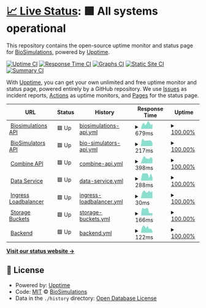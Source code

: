 # [📈 Live Status](https://status.biosimulations.org): <!--live status--> **🟩 All systems operational**

This repository contains the open-source uptime monitor and status page for [BioSimulations](https://biosimulations.org), powered by [Upptime](https://github.com/upptime/upptime).

[![Uptime CI](https://github.com/biosimulations/status-monitor/workflows/Uptime%20CI/badge.svg)](https://github.com/biosimulations/status-monitor/actions?query=workflow%3A%22Uptime+CI%22)
[![Response Time CI](https://github.com/biosimulations/status-monitor/workflows/Response%20Time%20CI/badge.svg)](https://github.com/biosimulations/status-monitor/actions?query=workflow%3A%22Response+Time+CI%22)
[![Graphs CI](https://github.com/biosimulations/status-monitor/workflows/Graphs%20CI/badge.svg)](https://github.com/biosimulations/status-monitor/actions?query=workflow%3A%22Graphs+CI%22)
[![Static Site CI](https://github.com/biosimulations/status-monitor/workflows/Static%20Site%20CI/badge.svg)](https://github.com/biosimulations/status-monitor/actions?query=workflow%3A%22Static+Site+CI%22)
[![Summary CI](https://github.com/biosimulations/status-monitor/workflows/Summary%20CI/badge.svg)](https://github.com/biosimulations/status-monitor/actions?query=workflow%3A%22Summary+CI%22)

With [Upptime](https://upptime.js.org), you can get your own unlimited and free uptime monitor and status page, powered entirely by a GitHub repository. We use [Issues](https://github.com/biosimulations/status-monitor/issues) as incident reports, [Actions](https://github.com/biosimulations/status-monitor/actions) as uptime monitors, and [Pages](https://status.biosimulations.org) for the status page.

<!--start: status pages-->
<!-- This summary is generated by Upptime (https://github.com/upptime/upptime) -->
<!-- Do not edit this manually, your changes will be overwritten -->
<!-- prettier-ignore -->
| URL | Status | History | Response Time | Uptime |
| --- | ------ | ------- | ------------- | ------ |
| <img alt="" src="https://icons.duckduckgo.com/ip3/api.biosimulations.org.ico" height="13"> [Biosimulations API](https://api.biosimulations.org/health/status) | 🟩 Up | [biosimulations-api.yml](https://github.com/biosimulations/status/commits/HEAD/history/biosimulations-api.yml) | <details><summary><img alt="Response time graph" src="./graphs/biosimulations-api/response-time-week.png" height="20"> 679ms</summary><br><a href="https://status.biosimulations.org/history/biosimulations-api"><img alt="Response time 1107" src="https://img.shields.io/endpoint?url=https%3A%2F%2Fraw.githubusercontent.com%2Fbiosimulations%2Fstatus%2FHEAD%2Fapi%2Fbiosimulations-api%2Fresponse-time.json"></a><br><a href="https://status.biosimulations.org/history/biosimulations-api"><img alt="24-hour response time 655" src="https://img.shields.io/endpoint?url=https%3A%2F%2Fraw.githubusercontent.com%2Fbiosimulations%2Fstatus%2FHEAD%2Fapi%2Fbiosimulations-api%2Fresponse-time-day.json"></a><br><a href="https://status.biosimulations.org/history/biosimulations-api"><img alt="7-day response time 679" src="https://img.shields.io/endpoint?url=https%3A%2F%2Fraw.githubusercontent.com%2Fbiosimulations%2Fstatus%2FHEAD%2Fapi%2Fbiosimulations-api%2Fresponse-time-week.json"></a><br><a href="https://status.biosimulations.org/history/biosimulations-api"><img alt="30-day response time 1196" src="https://img.shields.io/endpoint?url=https%3A%2F%2Fraw.githubusercontent.com%2Fbiosimulations%2Fstatus%2FHEAD%2Fapi%2Fbiosimulations-api%2Fresponse-time-month.json"></a><br><a href="https://status.biosimulations.org/history/biosimulations-api"><img alt="1-year response time 1204" src="https://img.shields.io/endpoint?url=https%3A%2F%2Fraw.githubusercontent.com%2Fbiosimulations%2Fstatus%2FHEAD%2Fapi%2Fbiosimulations-api%2Fresponse-time-year.json"></a></details> | <details><summary><a href="https://status.biosimulations.org/history/biosimulations-api">100.00%</a></summary><a href="https://status.biosimulations.org/history/biosimulations-api"><img alt="All-time uptime 99.79%" src="https://img.shields.io/endpoint?url=https%3A%2F%2Fraw.githubusercontent.com%2Fbiosimulations%2Fstatus%2FHEAD%2Fapi%2Fbiosimulations-api%2Fuptime.json"></a><br><a href="https://status.biosimulations.org/history/biosimulations-api"><img alt="24-hour uptime 100.00%" src="https://img.shields.io/endpoint?url=https%3A%2F%2Fraw.githubusercontent.com%2Fbiosimulations%2Fstatus%2FHEAD%2Fapi%2Fbiosimulations-api%2Fuptime-day.json"></a><br><a href="https://status.biosimulations.org/history/biosimulations-api"><img alt="7-day uptime 100.00%" src="https://img.shields.io/endpoint?url=https%3A%2F%2Fraw.githubusercontent.com%2Fbiosimulations%2Fstatus%2FHEAD%2Fapi%2Fbiosimulations-api%2Fuptime-week.json"></a><br><a href="https://status.biosimulations.org/history/biosimulations-api"><img alt="30-day uptime 99.90%" src="https://img.shields.io/endpoint?url=https%3A%2F%2Fraw.githubusercontent.com%2Fbiosimulations%2Fstatus%2FHEAD%2Fapi%2Fbiosimulations-api%2Fuptime-month.json"></a><br><a href="https://status.biosimulations.org/history/biosimulations-api"><img alt="1-year uptime 99.80%" src="https://img.shields.io/endpoint?url=https%3A%2F%2Fraw.githubusercontent.com%2Fbiosimulations%2Fstatus%2FHEAD%2Fapi%2Fbiosimulations-api%2Fuptime-year.json"></a></details>
| <img alt="" src="https://icons.duckduckgo.com/ip3/api.biosimulators.org.ico" height="13"> [BioSimulators API](https://api.biosimulators.org/health) | 🟩 Up | [bio-simulators-api.yml](https://github.com/biosimulations/status/commits/HEAD/history/bio-simulators-api.yml) | <details><summary><img alt="Response time graph" src="./graphs/bio-simulators-api/response-time-week.png" height="20"> 217ms</summary><br><a href="https://status.biosimulations.org/history/bio-simulators-api"><img alt="Response time 283" src="https://img.shields.io/endpoint?url=https%3A%2F%2Fraw.githubusercontent.com%2Fbiosimulations%2Fstatus%2FHEAD%2Fapi%2Fbio-simulators-api%2Fresponse-time.json"></a><br><a href="https://status.biosimulations.org/history/bio-simulators-api"><img alt="24-hour response time 120" src="https://img.shields.io/endpoint?url=https%3A%2F%2Fraw.githubusercontent.com%2Fbiosimulations%2Fstatus%2FHEAD%2Fapi%2Fbio-simulators-api%2Fresponse-time-day.json"></a><br><a href="https://status.biosimulations.org/history/bio-simulators-api"><img alt="7-day response time 217" src="https://img.shields.io/endpoint?url=https%3A%2F%2Fraw.githubusercontent.com%2Fbiosimulations%2Fstatus%2FHEAD%2Fapi%2Fbio-simulators-api%2Fresponse-time-week.json"></a><br><a href="https://status.biosimulations.org/history/bio-simulators-api"><img alt="30-day response time 263" src="https://img.shields.io/endpoint?url=https%3A%2F%2Fraw.githubusercontent.com%2Fbiosimulations%2Fstatus%2FHEAD%2Fapi%2Fbio-simulators-api%2Fresponse-time-month.json"></a><br><a href="https://status.biosimulations.org/history/bio-simulators-api"><img alt="1-year response time 285" src="https://img.shields.io/endpoint?url=https%3A%2F%2Fraw.githubusercontent.com%2Fbiosimulations%2Fstatus%2FHEAD%2Fapi%2Fbio-simulators-api%2Fresponse-time-year.json"></a></details> | <details><summary><a href="https://status.biosimulations.org/history/bio-simulators-api">100.00%</a></summary><a href="https://status.biosimulations.org/history/bio-simulators-api"><img alt="All-time uptime 99.94%" src="https://img.shields.io/endpoint?url=https%3A%2F%2Fraw.githubusercontent.com%2Fbiosimulations%2Fstatus%2FHEAD%2Fapi%2Fbio-simulators-api%2Fuptime.json"></a><br><a href="https://status.biosimulations.org/history/bio-simulators-api"><img alt="24-hour uptime 100.00%" src="https://img.shields.io/endpoint?url=https%3A%2F%2Fraw.githubusercontent.com%2Fbiosimulations%2Fstatus%2FHEAD%2Fapi%2Fbio-simulators-api%2Fuptime-day.json"></a><br><a href="https://status.biosimulations.org/history/bio-simulators-api"><img alt="7-day uptime 100.00%" src="https://img.shields.io/endpoint?url=https%3A%2F%2Fraw.githubusercontent.com%2Fbiosimulations%2Fstatus%2FHEAD%2Fapi%2Fbio-simulators-api%2Fuptime-week.json"></a><br><a href="https://status.biosimulations.org/history/bio-simulators-api"><img alt="30-day uptime 99.96%" src="https://img.shields.io/endpoint?url=https%3A%2F%2Fraw.githubusercontent.com%2Fbiosimulations%2Fstatus%2FHEAD%2Fapi%2Fbio-simulators-api%2Fuptime-month.json"></a><br><a href="https://status.biosimulations.org/history/bio-simulators-api"><img alt="1-year uptime 99.95%" src="https://img.shields.io/endpoint?url=https%3A%2F%2Fraw.githubusercontent.com%2Fbiosimulations%2Fstatus%2FHEAD%2Fapi%2Fbio-simulators-api%2Fuptime-year.json"></a></details>
| <img alt="" src="https://icons.duckduckgo.com/ip3/combine.api.biosimulations.org.ico" height="13"> [Combine API](https://combine.api.biosimulations.org/health) | 🟩 Up | [combine-api.yml](https://github.com/biosimulations/status/commits/HEAD/history/combine-api.yml) | <details><summary><img alt="Response time graph" src="./graphs/combine-api/response-time-week.png" height="20"> 398ms</summary><br><a href="https://status.biosimulations.org/history/combine-api"><img alt="Response time 488" src="https://img.shields.io/endpoint?url=https%3A%2F%2Fraw.githubusercontent.com%2Fbiosimulations%2Fstatus%2FHEAD%2Fapi%2Fcombine-api%2Fresponse-time.json"></a><br><a href="https://status.biosimulations.org/history/combine-api"><img alt="24-hour response time 292" src="https://img.shields.io/endpoint?url=https%3A%2F%2Fraw.githubusercontent.com%2Fbiosimulations%2Fstatus%2FHEAD%2Fapi%2Fcombine-api%2Fresponse-time-day.json"></a><br><a href="https://status.biosimulations.org/history/combine-api"><img alt="7-day response time 398" src="https://img.shields.io/endpoint?url=https%3A%2F%2Fraw.githubusercontent.com%2Fbiosimulations%2Fstatus%2FHEAD%2Fapi%2Fcombine-api%2Fresponse-time-week.json"></a><br><a href="https://status.biosimulations.org/history/combine-api"><img alt="30-day response time 463" src="https://img.shields.io/endpoint?url=https%3A%2F%2Fraw.githubusercontent.com%2Fbiosimulations%2Fstatus%2FHEAD%2Fapi%2Fcombine-api%2Fresponse-time-month.json"></a><br><a href="https://status.biosimulations.org/history/combine-api"><img alt="1-year response time 425" src="https://img.shields.io/endpoint?url=https%3A%2F%2Fraw.githubusercontent.com%2Fbiosimulations%2Fstatus%2FHEAD%2Fapi%2Fcombine-api%2Fresponse-time-year.json"></a></details> | <details><summary><a href="https://status.biosimulations.org/history/combine-api">100.00%</a></summary><a href="https://status.biosimulations.org/history/combine-api"><img alt="All-time uptime 99.83%" src="https://img.shields.io/endpoint?url=https%3A%2F%2Fraw.githubusercontent.com%2Fbiosimulations%2Fstatus%2FHEAD%2Fapi%2Fcombine-api%2Fuptime.json"></a><br><a href="https://status.biosimulations.org/history/combine-api"><img alt="24-hour uptime 100.00%" src="https://img.shields.io/endpoint?url=https%3A%2F%2Fraw.githubusercontent.com%2Fbiosimulations%2Fstatus%2FHEAD%2Fapi%2Fcombine-api%2Fuptime-day.json"></a><br><a href="https://status.biosimulations.org/history/combine-api"><img alt="7-day uptime 100.00%" src="https://img.shields.io/endpoint?url=https%3A%2F%2Fraw.githubusercontent.com%2Fbiosimulations%2Fstatus%2FHEAD%2Fapi%2Fcombine-api%2Fuptime-week.json"></a><br><a href="https://status.biosimulations.org/history/combine-api"><img alt="30-day uptime 100.00%" src="https://img.shields.io/endpoint?url=https%3A%2F%2Fraw.githubusercontent.com%2Fbiosimulations%2Fstatus%2FHEAD%2Fapi%2Fcombine-api%2Fuptime-month.json"></a><br><a href="https://status.biosimulations.org/history/combine-api"><img alt="1-year uptime 99.90%" src="https://img.shields.io/endpoint?url=https%3A%2F%2Fraw.githubusercontent.com%2Fbiosimulations%2Fstatus%2FHEAD%2Fapi%2Fcombine-api%2Fuptime-year.json"></a></details>
| <img alt="" src="https://icons.duckduckgo.com/ip3/data.biosimulations.org.ico" height="13"> [Data Service](https://data.biosimulations.org/info) | 🟩 Up | [data-service.yml](https://github.com/biosimulations/status/commits/HEAD/history/data-service.yml) | <details><summary><img alt="Response time graph" src="./graphs/data-service/response-time-week.png" height="20"> 288ms</summary><br><a href="https://status.biosimulations.org/history/data-service"><img alt="Response time 518" src="https://img.shields.io/endpoint?url=https%3A%2F%2Fraw.githubusercontent.com%2Fbiosimulations%2Fstatus%2FHEAD%2Fapi%2Fdata-service%2Fresponse-time.json"></a><br><a href="https://status.biosimulations.org/history/data-service"><img alt="24-hour response time 248" src="https://img.shields.io/endpoint?url=https%3A%2F%2Fraw.githubusercontent.com%2Fbiosimulations%2Fstatus%2FHEAD%2Fapi%2Fdata-service%2Fresponse-time-day.json"></a><br><a href="https://status.biosimulations.org/history/data-service"><img alt="7-day response time 288" src="https://img.shields.io/endpoint?url=https%3A%2F%2Fraw.githubusercontent.com%2Fbiosimulations%2Fstatus%2FHEAD%2Fapi%2Fdata-service%2Fresponse-time-week.json"></a><br><a href="https://status.biosimulations.org/history/data-service"><img alt="30-day response time 361" src="https://img.shields.io/endpoint?url=https%3A%2F%2Fraw.githubusercontent.com%2Fbiosimulations%2Fstatus%2FHEAD%2Fapi%2Fdata-service%2Fresponse-time-month.json"></a><br><a href="https://status.biosimulations.org/history/data-service"><img alt="1-year response time 485" src="https://img.shields.io/endpoint?url=https%3A%2F%2Fraw.githubusercontent.com%2Fbiosimulations%2Fstatus%2FHEAD%2Fapi%2Fdata-service%2Fresponse-time-year.json"></a></details> | <details><summary><a href="https://status.biosimulations.org/history/data-service">100.00%</a></summary><a href="https://status.biosimulations.org/history/data-service"><img alt="All-time uptime 99.90%" src="https://img.shields.io/endpoint?url=https%3A%2F%2Fraw.githubusercontent.com%2Fbiosimulations%2Fstatus%2FHEAD%2Fapi%2Fdata-service%2Fuptime.json"></a><br><a href="https://status.biosimulations.org/history/data-service"><img alt="24-hour uptime 100.00%" src="https://img.shields.io/endpoint?url=https%3A%2F%2Fraw.githubusercontent.com%2Fbiosimulations%2Fstatus%2FHEAD%2Fapi%2Fdata-service%2Fuptime-day.json"></a><br><a href="https://status.biosimulations.org/history/data-service"><img alt="7-day uptime 100.00%" src="https://img.shields.io/endpoint?url=https%3A%2F%2Fraw.githubusercontent.com%2Fbiosimulations%2Fstatus%2FHEAD%2Fapi%2Fdata-service%2Fuptime-week.json"></a><br><a href="https://status.biosimulations.org/history/data-service"><img alt="30-day uptime 100.00%" src="https://img.shields.io/endpoint?url=https%3A%2F%2Fraw.githubusercontent.com%2Fbiosimulations%2Fstatus%2FHEAD%2Fapi%2Fdata-service%2Fuptime-month.json"></a><br><a href="https://status.biosimulations.org/history/data-service"><img alt="1-year uptime 99.90%" src="https://img.shields.io/endpoint?url=https%3A%2F%2Fraw.githubusercontent.com%2Fbiosimulations%2Fstatus%2FHEAD%2Fapi%2Fdata-service%2Fuptime-year.json"></a></details>
| <img alt="" src="https://icons.duckduckgo.com/ip3/null.ico" height="13"> [Ingress Loadbalancer](34.123.157.17) | 🟩 Up | [ingress-loadbalancer.yml](https://github.com/biosimulations/status/commits/HEAD/history/ingress-loadbalancer.yml) | <details><summary><img alt="Response time graph" src="./graphs/ingress-loadbalancer/response-time-week.png" height="20"> 30ms</summary><br><a href="https://status.biosimulations.org/history/ingress-loadbalancer"><img alt="Response time 37" src="https://img.shields.io/endpoint?url=https%3A%2F%2Fraw.githubusercontent.com%2Fbiosimulations%2Fstatus%2FHEAD%2Fapi%2Fingress-loadbalancer%2Fresponse-time.json"></a><br><a href="https://status.biosimulations.org/history/ingress-loadbalancer"><img alt="24-hour response time 32" src="https://img.shields.io/endpoint?url=https%3A%2F%2Fraw.githubusercontent.com%2Fbiosimulations%2Fstatus%2FHEAD%2Fapi%2Fingress-loadbalancer%2Fresponse-time-day.json"></a><br><a href="https://status.biosimulations.org/history/ingress-loadbalancer"><img alt="7-day response time 30" src="https://img.shields.io/endpoint?url=https%3A%2F%2Fraw.githubusercontent.com%2Fbiosimulations%2Fstatus%2FHEAD%2Fapi%2Fingress-loadbalancer%2Fresponse-time-week.json"></a><br><a href="https://status.biosimulations.org/history/ingress-loadbalancer"><img alt="30-day response time 36" src="https://img.shields.io/endpoint?url=https%3A%2F%2Fraw.githubusercontent.com%2Fbiosimulations%2Fstatus%2FHEAD%2Fapi%2Fingress-loadbalancer%2Fresponse-time-month.json"></a><br><a href="https://status.biosimulations.org/history/ingress-loadbalancer"><img alt="1-year response time 37" src="https://img.shields.io/endpoint?url=https%3A%2F%2Fraw.githubusercontent.com%2Fbiosimulations%2Fstatus%2FHEAD%2Fapi%2Fingress-loadbalancer%2Fresponse-time-year.json"></a></details> | <details><summary><a href="https://status.biosimulations.org/history/ingress-loadbalancer">100.00%</a></summary><a href="https://status.biosimulations.org/history/ingress-loadbalancer"><img alt="All-time uptime 100.00%" src="https://img.shields.io/endpoint?url=https%3A%2F%2Fraw.githubusercontent.com%2Fbiosimulations%2Fstatus%2FHEAD%2Fapi%2Fingress-loadbalancer%2Fuptime.json"></a><br><a href="https://status.biosimulations.org/history/ingress-loadbalancer"><img alt="24-hour uptime 100.00%" src="https://img.shields.io/endpoint?url=https%3A%2F%2Fraw.githubusercontent.com%2Fbiosimulations%2Fstatus%2FHEAD%2Fapi%2Fingress-loadbalancer%2Fuptime-day.json"></a><br><a href="https://status.biosimulations.org/history/ingress-loadbalancer"><img alt="7-day uptime 100.00%" src="https://img.shields.io/endpoint?url=https%3A%2F%2Fraw.githubusercontent.com%2Fbiosimulations%2Fstatus%2FHEAD%2Fapi%2Fingress-loadbalancer%2Fuptime-week.json"></a><br><a href="https://status.biosimulations.org/history/ingress-loadbalancer"><img alt="30-day uptime 100.00%" src="https://img.shields.io/endpoint?url=https%3A%2F%2Fraw.githubusercontent.com%2Fbiosimulations%2Fstatus%2FHEAD%2Fapi%2Fingress-loadbalancer%2Fuptime-month.json"></a><br><a href="https://status.biosimulations.org/history/ingress-loadbalancer"><img alt="1-year uptime 100.00%" src="https://img.shields.io/endpoint?url=https%3A%2F%2Fraw.githubusercontent.com%2Fbiosimulations%2Fstatus%2FHEAD%2Fapi%2Fingress-loadbalancer%2Fuptime-year.json"></a></details>
| <img alt="" src="https://icons.duckduckgo.com/ip3/storage.googleapis.com.ico" height="13"> [Storage Buckets](https://storage.googleapis.com/files.biosimulations.org/index.html) | 🟩 Up | [storage-buckets.yml](https://github.com/biosimulations/status/commits/HEAD/history/storage-buckets.yml) | <details><summary><img alt="Response time graph" src="./graphs/storage-buckets/response-time-week.png" height="20"> 166ms</summary><br><a href="https://status.biosimulations.org/history/storage-buckets"><img alt="Response time 326" src="https://img.shields.io/endpoint?url=https%3A%2F%2Fraw.githubusercontent.com%2Fbiosimulations%2Fstatus%2FHEAD%2Fapi%2Fstorage-buckets%2Fresponse-time.json"></a><br><a href="https://status.biosimulations.org/history/storage-buckets"><img alt="24-hour response time 53" src="https://img.shields.io/endpoint?url=https%3A%2F%2Fraw.githubusercontent.com%2Fbiosimulations%2Fstatus%2FHEAD%2Fapi%2Fstorage-buckets%2Fresponse-time-day.json"></a><br><a href="https://status.biosimulations.org/history/storage-buckets"><img alt="7-day response time 166" src="https://img.shields.io/endpoint?url=https%3A%2F%2Fraw.githubusercontent.com%2Fbiosimulations%2Fstatus%2FHEAD%2Fapi%2Fstorage-buckets%2Fresponse-time-week.json"></a><br><a href="https://status.biosimulations.org/history/storage-buckets"><img alt="30-day response time 135" src="https://img.shields.io/endpoint?url=https%3A%2F%2Fraw.githubusercontent.com%2Fbiosimulations%2Fstatus%2FHEAD%2Fapi%2Fstorage-buckets%2Fresponse-time-month.json"></a><br><a href="https://status.biosimulations.org/history/storage-buckets"><img alt="1-year response time 292" src="https://img.shields.io/endpoint?url=https%3A%2F%2Fraw.githubusercontent.com%2Fbiosimulations%2Fstatus%2FHEAD%2Fapi%2Fstorage-buckets%2Fresponse-time-year.json"></a></details> | <details><summary><a href="https://status.biosimulations.org/history/storage-buckets">100.00%</a></summary><a href="https://status.biosimulations.org/history/storage-buckets"><img alt="All-time uptime 99.94%" src="https://img.shields.io/endpoint?url=https%3A%2F%2Fraw.githubusercontent.com%2Fbiosimulations%2Fstatus%2FHEAD%2Fapi%2Fstorage-buckets%2Fuptime.json"></a><br><a href="https://status.biosimulations.org/history/storage-buckets"><img alt="24-hour uptime 100.00%" src="https://img.shields.io/endpoint?url=https%3A%2F%2Fraw.githubusercontent.com%2Fbiosimulations%2Fstatus%2FHEAD%2Fapi%2Fstorage-buckets%2Fuptime-day.json"></a><br><a href="https://status.biosimulations.org/history/storage-buckets"><img alt="7-day uptime 100.00%" src="https://img.shields.io/endpoint?url=https%3A%2F%2Fraw.githubusercontent.com%2Fbiosimulations%2Fstatus%2FHEAD%2Fapi%2Fstorage-buckets%2Fuptime-week.json"></a><br><a href="https://status.biosimulations.org/history/storage-buckets"><img alt="30-day uptime 100.00%" src="https://img.shields.io/endpoint?url=https%3A%2F%2Fraw.githubusercontent.com%2Fbiosimulations%2Fstatus%2FHEAD%2Fapi%2Fstorage-buckets%2Fuptime-month.json"></a><br><a href="https://status.biosimulations.org/history/storage-buckets"><img alt="1-year uptime 99.94%" src="https://img.shields.io/endpoint?url=https%3A%2F%2Fraw.githubusercontent.com%2Fbiosimulations%2Fstatus%2FHEAD%2Fapi%2Fstorage-buckets%2Fuptime-year.json"></a></details>
| <img alt="" src="https://icons.duckduckgo.com/ip3/null.ico" height="13"> [Backend](biosim-submit-ext.cam.uchc.edu) | 🟩 Up | [backend.yml](https://github.com/biosimulations/status/commits/HEAD/history/backend.yml) | <details><summary><img alt="Response time graph" src="./graphs/backend/response-time-week.png" height="20"> 122ms</summary><br><a href="https://status.biosimulations.org/history/backend"><img alt="Response time 82" src="https://img.shields.io/endpoint?url=https%3A%2F%2Fraw.githubusercontent.com%2Fbiosimulations%2Fstatus%2FHEAD%2Fapi%2Fbackend%2Fresponse-time.json"></a><br><a href="https://status.biosimulations.org/history/backend"><img alt="24-hour response time 128" src="https://img.shields.io/endpoint?url=https%3A%2F%2Fraw.githubusercontent.com%2Fbiosimulations%2Fstatus%2FHEAD%2Fapi%2Fbackend%2Fresponse-time-day.json"></a><br><a href="https://status.biosimulations.org/history/backend"><img alt="7-day response time 122" src="https://img.shields.io/endpoint?url=https%3A%2F%2Fraw.githubusercontent.com%2Fbiosimulations%2Fstatus%2FHEAD%2Fapi%2Fbackend%2Fresponse-time-week.json"></a><br><a href="https://status.biosimulations.org/history/backend"><img alt="30-day response time 153" src="https://img.shields.io/endpoint?url=https%3A%2F%2Fraw.githubusercontent.com%2Fbiosimulations%2Fstatus%2FHEAD%2Fapi%2Fbackend%2Fresponse-time-month.json"></a><br><a href="https://status.biosimulations.org/history/backend"><img alt="1-year response time 89" src="https://img.shields.io/endpoint?url=https%3A%2F%2Fraw.githubusercontent.com%2Fbiosimulations%2Fstatus%2FHEAD%2Fapi%2Fbackend%2Fresponse-time-year.json"></a></details> | <details><summary><a href="https://status.biosimulations.org/history/backend">100.00%</a></summary><a href="https://status.biosimulations.org/history/backend"><img alt="All-time uptime 99.96%" src="https://img.shields.io/endpoint?url=https%3A%2F%2Fraw.githubusercontent.com%2Fbiosimulations%2Fstatus%2FHEAD%2Fapi%2Fbackend%2Fuptime.json"></a><br><a href="https://status.biosimulations.org/history/backend"><img alt="24-hour uptime 100.00%" src="https://img.shields.io/endpoint?url=https%3A%2F%2Fraw.githubusercontent.com%2Fbiosimulations%2Fstatus%2FHEAD%2Fapi%2Fbackend%2Fuptime-day.json"></a><br><a href="https://status.biosimulations.org/history/backend"><img alt="7-day uptime 100.00%" src="https://img.shields.io/endpoint?url=https%3A%2F%2Fraw.githubusercontent.com%2Fbiosimulations%2Fstatus%2FHEAD%2Fapi%2Fbackend%2Fuptime-week.json"></a><br><a href="https://status.biosimulations.org/history/backend"><img alt="30-day uptime 100.00%" src="https://img.shields.io/endpoint?url=https%3A%2F%2Fraw.githubusercontent.com%2Fbiosimulations%2Fstatus%2FHEAD%2Fapi%2Fbackend%2Fuptime-month.json"></a><br><a href="https://status.biosimulations.org/history/backend"><img alt="1-year uptime 99.94%" src="https://img.shields.io/endpoint?url=https%3A%2F%2Fraw.githubusercontent.com%2Fbiosimulations%2Fstatus%2FHEAD%2Fapi%2Fbackend%2Fuptime-year.json"></a></details>

<!--end: status pages-->

[**Visit our status website →**](https://status.biosimulations.org)

## 📄 License

- Powered by: [Upptime](https://github.com/upptime/upptime)
- Code: [MIT](./LICENSE) © [BioSimulations](https://biosimulations.org)
- Data in the `./history` directory: [Open Database License](https://opendatacommons.org/licenses/odbl/1-0/)
